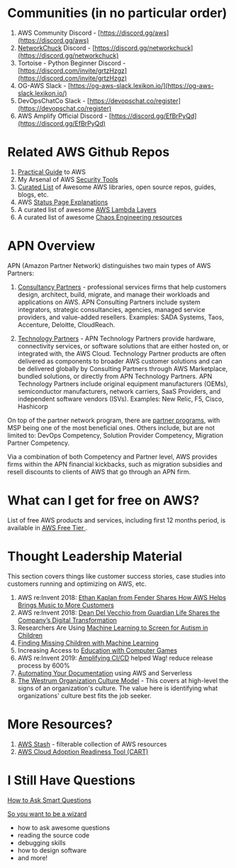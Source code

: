 # Communities (in no particular order)
1. AWS Community Discord - [https://discord.gg/aws](https://discord.gg/aws) 
2. [NetworkChuck](https://www.linkedin.com/in/chuckkeith/) Discord - [https://discord.gg/networkchuck](https://discord.gg/networkchuck)
3. Tortoise - Python Beginner Discord - [https://discord.com/invite/grtzHzgz](https://discord.com/invite/grtzHzgz)
4. OG-AWS Slack - [https://og-aws-slack.lexikon.io/](https://og-aws-slack.lexikon.io/)
5. DevOpsChatCo Slack - [https://devopschat.co/register](https://devopschat.co/register)
6. AWS Amplify Official Discord - [https://discord.gg/EfBrPyQd](https://discord.gg/EfBrPyQd)


# Related AWS Github Repos
1. [Practical Guide](https://github.com/open-guides/og-aws) to AWS
2. My Arsenal of AWS [Security Tools](https://github.com/toniblyx/my-arsenal-of-aws-security-tools)
3. [Curated List](https://github.com/donnemartin/awesome-aws) of Awesome AWS libraries, open source repos, guides, blogs, etc.
4. AWS [Status Page Explanations](https://github.com/neilthecellist/Statuspage2English)
5. A curated list of awesome [AWS Lambda Layers](https://github.com/mthenw/awesome-layers)
6. A curated list of awesome [Chaos Engineering resources](https://github.com/dastergon/awesome-chaos-engineering)


# APN Overview
APN (Amazon Partner Network) distinguishes two main types of AWS Partners:
1. [Consultancy Partners](https://aws.amazon.com/partners/consulting/) - professional services firms that help customers design, architect, build, migrate, and manage their workloads and applications on AWS. APN Consulting Partners include system integrators, strategic consultancies, agencies, managed service providers, and value-added resellers. Examples: SADA Systems, Taos, Accenture, Deloitte, CloudReach.

2. [Technology Partners](https://aws.amazon.com/partners/technology/) - APN Technology Partners provide hardware, connectivity services, or software solutions that are either hosted on, or integrated with, the AWS Cloud. Technology Partner products are often delivered as components to broader AWS customer solutions and can be delivered globally by Consulting Partners through AWS Marketplace, bundled solutions, or directly from APN Technology Partners. APN Technology Partners include original equipment manufacturers (OEMs), semiconductor manufacturers, network carriers, SaaS Providers, and independent software vendors (ISVs). Examples: New Relic, F5, Cisco, Hashicorp

On top of the partner network program, there are [partner programs](https://aws.amazon.com/partners/programs/), with MSP being one of the most beneficial ones. Others include, but are not limited to: DevOps Competency, Solution Provider Competency, Migration Partner Competency.

Via a combination of both Competency and Partner level, AWS provides firms within the APN financial kickbacks, such as migration subsidies and resell discounts to clients of AWS that go through an APN firm.

# What can I get for free on AWS?
List of free AWS products and services, including first 12 months period, is available in [AWS Free Tier
](https://aws.amazon.com/free#Free_Tier_details).

# Thought Leadership Material

This section covers things like customer success stories, case studies into customers running and optimizing on AWS, etc.

1. AWS re:Invent 2018: [Ethan Kaplan from Fender Shares How AWS Helps Brings Music to More Customers](https://www.youtube.com/watch?v=F61GtueelP4)
2. AWS re:Invent 2018: [Dean Del Vecchio from Guardian Life Shares the Company’s Digital Transformation](https://www.youtube.com/watch?v=4FpL0jZBjfE)
3. Researchers Are Using [Machine Learning to Screen for Autism in Children](https://www.youtube.com/watch?v=YQpTlnWYAqE)
4. [Finding Missing Children with Machine Learning](https://www.youtube.com/watch?v=HSac9lXKu5U)
5. Increasing Access to [Education with Computer Games](https://www.youtube.com/watch?v=X6CAO2otdlE)
6. AWS re:Invent 2019: [Amplifying CI/CD](https://www.youtube.com/watch?v=HfEl9GXZC0s) helped Wag! reduce release process by 600%
7. [Automating Your Documentation](https://www.youtube.com/watch?v=Gma8WAP-XPk) using AWS and Serverless
8. [The Westrum Organization Culture Model](https://cloud.google.com/solutions/devops/devops-culture-westrum-organizational-culture) - This covers at high-level the signs of an organization's culture. The value here is identifying what organizations' culture best fits the job seeker.

# More Resources?
1. [AWS Stash](https://awsstash.com/) - filterable collection of AWS resources
2. [AWS Cloud Adoption Readiness Tool (CART)]([https://cloudreadiness.amazonaws.com/)

# I Still Have Questions

[How to Ask Smart Questions](http://www.catb.org/esr/faqs/smart-questions.html)

[So you want to be a wizard](https://jvns.ca/blog/2017/12/01/new-zine--so-you-want-to-be-a-wizard/)

- how to ask awesome questions
- reading the source code
- debugging skills
- how to design software
- and more!
